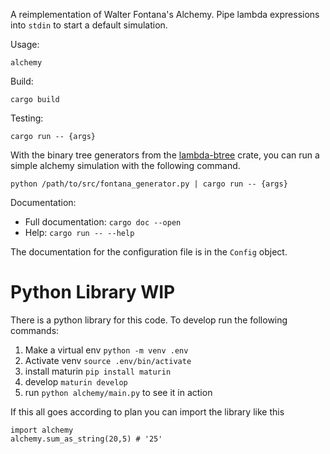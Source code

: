 A reimplementation of Walter Fontana's Alchemy. Pipe lambda expressions into 
`stdin` to start a default simulation. 

Usage:

`alchemy`

Build: 

`cargo build`

Testing:

`cargo run -- {args}`

With the binary tree generators from the 
[lambda-btree](https://github.com/AgentElement/lambda-btree) crate, you can
run a simple alchemy simulation with the following command.

`python /path/to/src/fontana_generator.py | cargo run -- {args}`


Documentation:

* Full documentation: `cargo doc --open`
* Help: `cargo run -- --help`

The documentation for the configuration file is in the `Config` object.

# Python Library WIP

There is a python library for this code. To develop run the following commands:

1) Make a virtual env `python -m venv .env`
2) Activate venv `source .env/bin/activate`
3) install maturin `pip install maturin`
4) develop `maturin develop`
5) run `python alchemy/main.py` to see it in action

If this all goes according to plan you can import the library like this

```
import alchemy
alchemy.sum_as_string(20,5) # '25'
